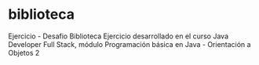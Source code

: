 # biblioteca
Ejercicio - Desafio Biblioteca
Ejercicio desarrollado en el curso Java Developer Full Stack, módulo Programación básica en Java - Orientación a Objetos 2
